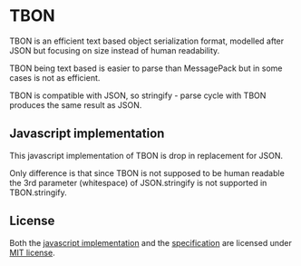 # TBON
TBON is an efficient text based object serialization format, modelled after JSON but focusing on size instead of human readability.

TBON being text based is easier to parse than MessagePack but in some cases is not as efficient.

TBON is compatible with JSON, so stringify - parse cycle with TBON produces the same result as JSON.


## Javascript implementation
This javascript implementation of TBON is drop in replacement for JSON.

Only difference is that since TBON is not supposed to be human readable the 3rd parameter (whitespace) of JSON.stringify is not supported in TBON.stringify.


## License
Both the [javascript implementation](src/tbon.js) and the [specification](spec.md) are licensed under [MIT license](LICENSE).

